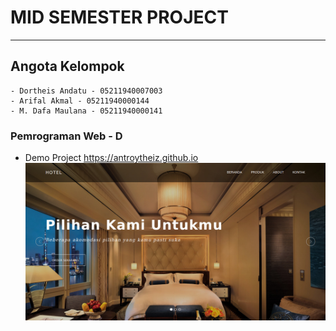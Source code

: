 # MID SEMESTER PROJECT
-------

## Angota Kelompok

    - Dortheis Andatu - 05211940007003
    - Arifal Akmal - 05211940000144
    - M. Dafa Maulana - 05211940000141

### Pemrograman Web - D

* Demo Project https://antroytheiz.github.io
![Demo Display Home Project](assets/images/hotels/demo.jpg)
